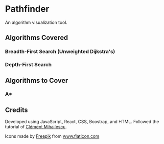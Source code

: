 # Pathfinder
An algorithm visualization tool.

## Algorithms Covered
### Breadth-First Search (Unweighted Dijkstra's)
### Depth-First Search

## Algorithms to Cover
### A*

## Credits
Developed using JavaScript, React, CSS, Boostrap, and HTML. Followed the tutorial of [Clément Mihailescu](https://www.youtube.com/watch?v=msttfIHHkak).

<div>Icons made by <a href="http://www.freepik.com/" title="Freepik">Freepik</a> from <a href="https://www.flaticon.com/" title="Flaticon">www.flaticon.com</a></div>